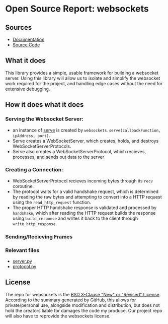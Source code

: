 # Open Source Report: websockets

## Sources
* [Documentation](https://websockets.readthedocs.io/en/stable/)
* [Source Code](https://github.com/aaugustin/websockets/)

## What it does
This library provides a simple, usable framework for building a websocket server. Using this library will allow us to isolate and simplify the websocket work required for the project, and handling edge cases without the need for extensive debugging.

## How it does what it does

### Serving the Websocket Server:
* an instance of [serve](https://github.com/aaugustin/websockets/blob/13eff12/src/websockets/legacy/server.py#L826-L1048) is created by `websockets.serve(callbackFunction, ipAddress, port)`.
* Serve creates a WebSocketServer, which creates, holds, and destroys WebSocketServerProtocols.
* Serve also creates a WebSocketServerProtocol, which recieves, processes, and sends out data to the server

### Creating a Connection:
* WebSocketServerProtocol recieves incoming bytes through its `recv` coroutine.
* The protocol waits for a valid handshake request, which is determined by reading the raw bytes and attempting to convert into a HTTP request using the `read_http_request` function.
* The proper HTTP handshake response is validated and processed by `handshake`, which after reading the HTTP request builds the response using `build_response` and writes it back to the client through `write_http_response`.

### Sending/Recieving Frames

### Relevant files
* [server.py](https://github.com/aaugustin/websockets/blob/13eff12/src/websockets/legacy/server.py#L826-L1048)
* [protocol.py](https://github.com/aaugustin/websockets/blob/13eff12/src/websockets/legacy/protocol.py#L564-L722)

## License
The repo for websockets is the [BSD 3-Clause "New" or "Revised" License](https://github.com/aaugustin/websockets/blob/main/LICENSE). According to the summary generated by GitHub, this allows for private/personal use, alongside modification and distribution, but does not hold the creators liable for damages the code my produce. Our project repo will also have to reprovide the websockets license.